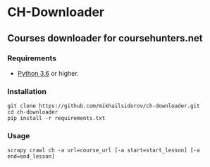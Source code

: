# CH-Downloader
## Courses downloader for coursehunters.net

### Requirements

* [Python 3.6](https://www.python.org/downloads/release/python-366/) or higher. 

### Installation

```
git clone https://github.com/mikhailsidorov/ch-downloader.git
cd ch-downloader
pip install -r requirements.txt
```

### Usage

```
scrapy crawl ch -a url=course_url [-a start=start_lesson] [-a end=end_lesson]
```
